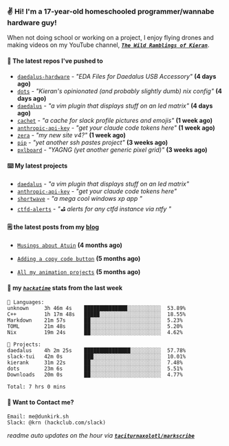 ### ✌️ Hi! I'm a 17-year-old homeschooled programmer/wannabe hardware guy!

When not doing school or working on a project, I enjoy flying drones and making videos on my YouTube channel, [**_`The Wild Ramblings of Kieran`_**](https://youtube.com/@kieran.rambles).

#### 👷 The latest repos I've pushed to

- [`daedalus-hardware`](https://github.com/geschmit/daedalus-hardware) - _"EDA Files for Daedalus USB Accessory"_ **(4 days ago)**
- [`dots`](https://github.com/taciturnaxolotl/dots) - _"Kieran's opinionated (and probably slightly dumb) nix config"_ **(4 days ago)**
- [`daedalus`](https://github.com/taciturnaxolotl/daedalus) - _"a vim plugin that displays stuff on an led matrix"_ **(4 days ago)**
- [`cachet`](https://github.com/taciturnaxolotl/cachet) - _"a cache for slack profile pictures and emojis"_ **(1 week ago)**
- [`anthropic-api-key`](https://github.com/taciturnaxolotl/anthropic-api-key) - _"get your claude code tokens here"_ **(1 week ago)**
- [`zera`](https://github.com/taciturnaxolotl/zera) - _"my new site v4?"_ **(1 week ago)**
- [`pip`](https://github.com/taciturnaxolotl/pip) - _"yet another ssh pastes project"_ **(3 weeks ago)**
- [`pxlboard`](https://github.com/taciturnaxolotl/pxlboard) - _"YAGNG (yet another generic pixel grid)"_ **(3 weeks ago)**

#### ⌨️ My latest projects

- [`daedalus`](https://github.com/taciturnaxolotl/daedalus) - _"a vim plugin that displays stuff on an led matrix"_
- [`anthropic-api-key`](https://github.com/taciturnaxolotl/anthropic-api-key) - _"get your claude code tokens here"_
- [`shortwave`](https://github.com/taciturnaxolotl/shortwave) - _"a mega cool windows xp app "_
- [`ctfd-alerts`](https://github.com/taciturnaxolotl/ctfd-alerts) - _"⛳ alerts for any ctfd instance via ntfy "_

#### 🗒️ the latest posts from my [blog](https://dunkirk.sh)

- [`Musings about Atuin`](https://dunkirk.sh/blog/atuin/) **(4 months ago)**

- [`Adding a copy code button`](https://dunkirk.sh/blog/adding-a-copy-button/) **(5 months ago)**

- [`All my animation projects`](https://dunkirk.sh/blog/my-animations/) **(5 months ago)**



#### 📡 my [_`hackatime`_](https://waka.hackclub.com) stats from the last week

```text
💾 Languages:
unknown     3h 46m 4s    ██████████████░░░░░░░░░░░  53.89%
C++         1h 17m 48s   █████░░░░░░░░░░░░░░░░░░░░  18.55%
Markdown    21m 57s      ██░░░░░░░░░░░░░░░░░░░░░░░  5.23%
TOML        21m 48s      ██░░░░░░░░░░░░░░░░░░░░░░░  5.20%
Nix         19m 24s      ██░░░░░░░░░░░░░░░░░░░░░░░  4.62%

💼 Projects:
daedalus    4h 2m 25s    ███████████████░░░░░░░░░░  57.78%
slack-tui   42m 0s       ███░░░░░░░░░░░░░░░░░░░░░░  10.01%
kierank     31m 22s      ██░░░░░░░░░░░░░░░░░░░░░░░  7.48%
dots        23m 6s       ██░░░░░░░░░░░░░░░░░░░░░░░  5.51%
Downloads   20m 0s       ██░░░░░░░░░░░░░░░░░░░░░░░  4.77%

Total: 7 hrs 0 mins
```

#### 📮 Want to Contact me?

```text
Email: me@dunkirk.sh
Slack: @krn (hackclub.com/slack)
```

_readme auto updates on the hour via [**`taciturnaxolotl/markscribe`**](https://github.com/taciturnaxolotl/markscribe)_

